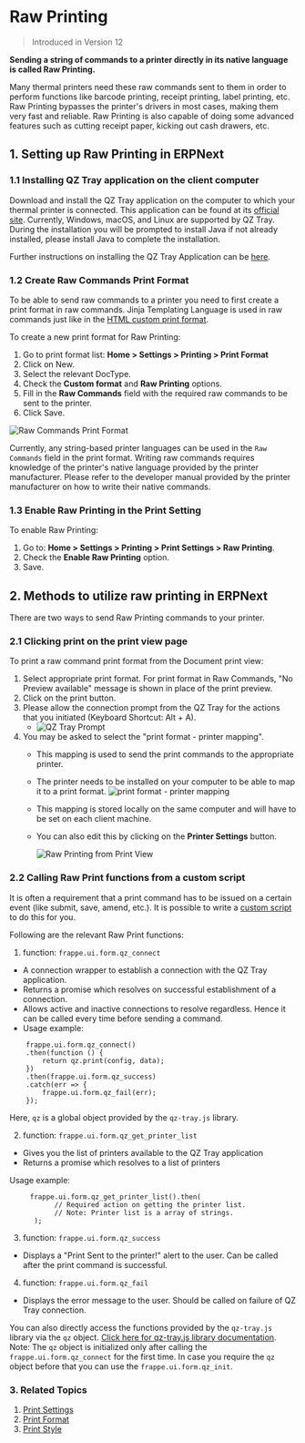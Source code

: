 <!-- add-breadcrumbs -->
# Raw Printing

> Introduced in Version 12

**Sending a string of commands to a printer directly in its native language is called Raw Printing.**

Many thermal printers need these raw commands sent to them in order to perform functions like barcode printing, receipt printing, label printing, etc. Raw Printing bypasses the printer's drivers in most cases, making them very fast and reliable. Raw Printing is also capable of doing some advanced features such as cutting receipt paper, kicking out cash drawers, etc.

## 1. Setting up Raw Printing in ERPNext

### 1.1 Installing QZ Tray application on the client computer

Download and install the QZ Tray application on the computer to which your thermal printer is connected. This application can be found at its [official site](https://qz.io/download/). Currently, Windows, macOS, and Linux are supported by QZ Tray. During the installation you will be prompted to install Java if not already installed, please install Java to complete the installation.

Further instructions on installing the QZ Tray Application can be [here](https://qz.io/wiki/using-qz-tray).

### 1.2 Create Raw Commands Print Format

To be able to send raw commands to a printer you need to first create a print format in raw commands. Jinja Templating Language is used in raw commands just like in the [HTML custom print format](/docs/user/manual/en/customize-erpnext/print-format).

To create a new print format for Raw Printing:

1. Go to print format list: **Home > Settings > Printing > Print Format**
2. Click on New.
3. Select the relevant DocType.
4. Check the **Custom format** and **Raw Printing** options.
5. Fill in the **Raw Commands** field with the required raw commands to be sent to the printer.
6. Click Save.

  ![Raw Commands Print Format]({{docs_base_url}}/assets/img/setup/print/raw-command-print-format.png)

Currently, any string-based printer languages can be used in the `Raw Commands` field in the print format. Writing raw commands requires knowledge of the printer's native language provided by the printer manufacturer. Please refer to the developer manual provided by the printer manufacturer on how to write their native commands.

### 1.3 Enable Raw Printing in the Print Setting

To enable Raw Printing:

1. Go to: **Home > Settings > Printing > Print Settings > Raw Printing**.
2. Check the **Enable Raw Printing** option.
3. Save.

## 2. Methods to utilize raw printing in ERPNext

There are two ways to send Raw Printing commands to your printer.

### 2.1 Clicking print on the print view page

To print a raw command print format from the Document print view:

1. Select appropriate print format. For print format in Raw Commands, "No Preview available" message is shown in place of the print preview.
2. Click on the print button.
3. Please allow the connection prompt from the QZ Tray for the actions that you initiated (Keyboard Shortcut: Alt + A).
   -  ![QZ Tray Prompt]({{docs_base_url}}/assets/img/setup/print/qz-tray-prompt.png)
4. You may be asked to select the "print format - printer mapping".
   -  This mapping is used to send the print commands to the appropriate printer.
   -  The printer needs to be installed on your computer to be able to map it to a print format.
     ![print format - printer mapping]({{docs_base_url}}/assets/img/setup/print/printer-settings.png)
   -  This mapping is stored locally on the same computer and will have to be set on each client machine.
   -  You can also edit this by clicking on the **Printer Settings** button.

      ![Raw Printing from Print View]({{docs_base_url}}/assets/img/setup/print/raw-printing-from-print-view.gif)

### 2.2 Calling Raw Print functions from a custom script

It is often a requirement that a print command has to be issued on a certain event (like submit, save, amend, etc.). It is possible to write a [custom script](/docs/user/manual/en/customize-erpnext/custom-scripts) to do this for you.

Following are the relevant Raw Print functions:

1. function: `frappe.ui.form.qz_connect`
  - A connection wrapper to establish a connection with the QZ Tray application.
  - Returns a promise which resolves on successful establishment of a connection.
  - Allows active and inactive connections to resolve regardless. Hence it can be called every time before sending a command.
  - Usage example:

```
    frappe.ui.form.qz_connect()
    .then(function () {
        return qz.print(config, data);
    })
    .then(frappe.ui.form.qz_success)
    .catch(err => {
        frappe.ui.form.qz_fail(err);
    });
```

Here, `qz` is a global object provided by the `qz-tray.js` library.

2. function: `frappe.ui.form.qz_get_printer_list`
  - Gives you the list of printers available to the QZ Tray application
  - Returns a promise which resolves to a list of printers
  
  Usage example:
```
     frappe.ui.form.qz_get_printer_list().then(
           // Required action on getting the printer list.
           // Note: Printer list is a array of strings.
      );
```

3. function: `frappe.ui.form.qz_success`
  - Displays a "Print Sent to the printer!" alert to the user. Can be called after the print command is successful.

4. function: `frappe.ui.form.qz_fail`
  - Displays the error message to the user. Should be called on failure of QZ Tray connection.

You can also directly access the functions provided by the `qz-tray.js` library via the `qz` object. [Click here for qz-tray.js library documentation](https://qz.io/api/). Note: The `qz` object is initialized only after calling the `frappe.ui.form.qz_connect` for the first time. In case you require the `qz` object before that you can use the `frappe.ui.form.qz_init`.

### 3. Related Topics
1. [Print Settings](/docs/user/manual/en/setting-up/print/print-settings)
1. [Print Format](/docs/user/manual/en/setting-up/print/print-format)
1. [Print Style](/docs/user/manual/en/setting-up/print/print-style)
